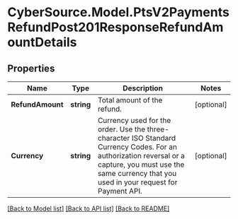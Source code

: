 # CyberSource.Model.PtsV2PaymentsRefundPost201ResponseRefundAmountDetails
## Properties

Name | Type | Description | Notes
------------ | ------------- | ------------- | -------------
**RefundAmount** | **string** | Total amount of the refund. | [optional] 
**Currency** | **string** | Currency used for the order. Use the three-character ISO Standard Currency Codes.  For an authorization reversal or a capture, you must use the same currency that you used in your request for Payment API.  | [optional] 

[[Back to Model list]](../README.md#documentation-for-models) [[Back to API list]](../README.md#documentation-for-api-endpoints) [[Back to README]](../README.md)

